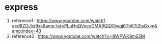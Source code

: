 # express
1. reference1 : https://www.youtube.com/watch?v=dBZDJloj9xk&amp;list=PLuHgQVnccGMA9QQX5wqj6ThK7t2tsGxjm&amp;index=43
2. reference2 : https://www.youtube.com/watch?v=l8WPWK9mS5M
